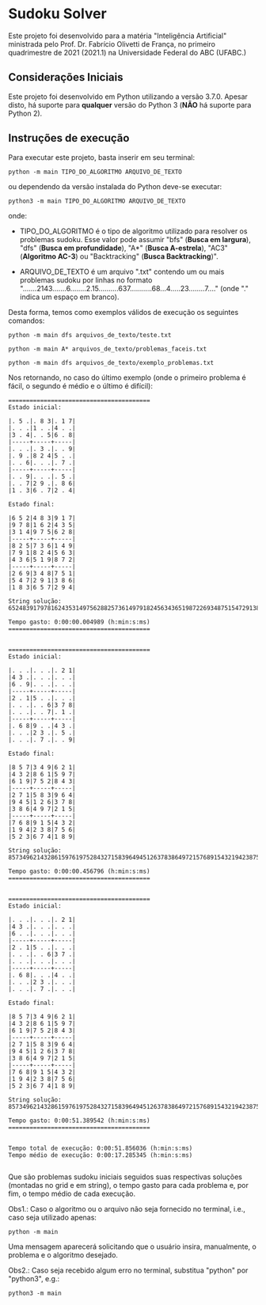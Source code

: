 # Sudoku Solver
Este projeto foi desenvolvido para a matéria "Inteligência Artificial" ministrada pelo Prof. Dr. Fabrício Olivetti de França, no primeiro quadrimestre de 2021 (2021.1) na Universidade Federal do ABC (UFABC.)
<br>

## Considerações Iniciais

Este projeto foi desenvolvido em Python utilizando a versão 3.7.0. Apesar disto, há suporte para **qualquer** versão do Python 3 (**NÃO** há suporte para Python 2).
<br>

## Instruções de execução

Para executar este projeto, basta inserir em seu terminal:

````
python -m main TIPO_DO_ALGORITMO ARQUIVO_DE_TEXTO
````
ou dependendo da versão instalada do Python deve-se executar:
````
python3 -m main TIPO_DO_ALGORITMO ARQUIVO_DE_TEXTO 
````

onde:
* TIPO_DO_ALGORITMO é o tipo de algoritmo utilizado para resolver os problemas sudoku. Esse valor pode assumir "bfs" (**Busca em largura**), "dfs" (**Busca em profundidade**), "A*" (**Busca A-estrela**), "AC3" (**Algoritmo AC-3**) ou "Backtracking" (**Busca Backtracking**)".

* ARQUIVO_DE_TEXTO é um arquivo ".txt" contendo um ou mais problemas sudoku por linhas no formato ".......2143.......6........2.15..........637...........68...4.....23........7...." (onde "." indica um espaço em branco).

Desta forma, temos como exemplos válidos de execução os seguintes comandos:
````
python -m main dfs arquivos_de_texto/teste.txt
````
````
python -m main A* arquivos_de_texto/problemas_faceis.txt
````
````
python -m main dfs arquivos_de_texto/exemplo_problemas.txt
````
Nos retornando, no caso do último exemplo (onde o primeiro problema é fácil, o segundo é médio e o último é difícil): 
````
========================================
Estado inicial:

|. 5 .|. 8 3|. 1 7|
|. . .|1 . .|4 . .|
|3 . 4|. . 5|6 . 8|
|-----+-----+-----|
|. . .|. 3 .|. . 9|
|. 9 .|8 2 4|5 . .|
|. . 6|. . .|. 7 .|
|-----+-----+-----|
|. . 9|. . .|. 5 .|
|. . 7|2 9 .|. 8 6|
|1 . 3|6 . 7|2 . 4|

Estado final:

|6 5 2|4 8 3|9 1 7|
|9 7 8|1 6 2|4 3 5|
|3 1 4|9 7 5|6 2 8|
|-----+-----+-----|
|8 2 5|7 3 6|1 4 9|
|7 9 1|8 2 4|5 6 3|
|4 3 6|5 1 9|8 7 2|
|-----+-----+-----|
|2 6 9|3 4 8|7 5 1|
|5 4 7|2 9 1|3 8 6|
|1 8 3|6 5 7|2 9 4|

String solução: 652483917978162435314975628825736149791824563436519872269348751547291386183657294

Tempo gasto: 0:00:00.004989 (h:min:s:ms)
========================================


========================================
Estado inicial:

|. . .|. . .|. 2 1|
|4 3 .|. . .|. . .|
|6 . 9|. . .|. . .|
|-----+-----+-----|
|2 . 1|5 . .|. . .|
|. . .|. . 6|3 7 8|
|. . .|. . 7|. 1 .|
|-----+-----+-----|
|. 6 8|9 . .|4 3 .|
|. . .|2 3 .|. 5 .|
|. . .|. 7 .|. . 9|

Estado final:

|8 5 7|3 4 9|6 2 1|
|4 3 2|8 6 1|5 9 7|
|6 1 9|7 5 2|8 4 3|
|-----+-----+-----|
|2 7 1|5 8 3|9 6 4|
|9 4 5|1 2 6|3 7 8|
|3 8 6|4 9 7|2 1 5|
|-----+-----+-----|
|7 6 8|9 1 5|4 3 2|
|1 9 4|2 3 8|7 5 6|
|5 2 3|6 7 4|1 8 9|

String solução: 857349621432861597619752843271583964945126378386497215768915432194238756523674189

Tempo gasto: 0:00:00.456796 (h:min:s:ms)
========================================


========================================
Estado inicial:

|. . .|. . .|. 2 1|
|4 3 .|. . .|. . .|
|6 . .|. . .|. . .|
|-----+-----+-----|
|2 . 1|5 . .|. . .|
|. . .|. . 6|3 7 .|
|. . .|. . .|. . .|
|-----+-----+-----|
|. 6 8|. . .|4 . .|
|. . .|2 3 .|. . .|
|. . .|. 7 .|. . .|

Estado final:

|8 5 7|3 4 9|6 2 1|
|4 3 2|8 6 1|5 9 7|
|6 1 9|7 5 2|8 4 3|
|-----+-----+-----|
|2 7 1|5 8 3|9 6 4|
|9 4 5|1 2 6|3 7 8|
|3 8 6|4 9 7|2 1 5|
|-----+-----+-----|
|7 6 8|9 1 5|4 3 2|
|1 9 4|2 3 8|7 5 6|
|5 2 3|6 7 4|1 8 9|

String solução: 857349621432861597619752843271583964945126378386497215768915432194238756523674189

Tempo gasto: 0:00:51.389542 (h:min:s:ms)
========================================


Tempo total de execução: 0:00:51.856036 (h:min:s:ms)
Tempo médio de execução: 0:00:17.285345 (h:min:s:ms)


````
Que são problemas sudoku iniciais seguidos suas respectivas soluções (montadas no grid e em string), o tempo gasto para cada problema e, por fim, o tempo médio de cada execução.

Obs1.: Caso o algoritmo ou o arquivo não seja fornecido no terminal, i.e., caso seja utilizado apenas:
```
python -m main
```
Uma mensagem aparecerá solicitando que o usuário insira, manualmente, o problema e o algoritmo desejado.

Obs2.: Caso seja recebido algum erro no terminal, substitua "python" por "python3", e.g.:
````
python3 -m main
````
